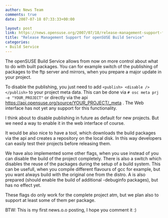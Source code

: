 ```yaml
---
author: News Team
comments: true
date: 2007-07-18 07:33:33+00:00

layout: post
link: https://news.opensuse.org/2007/07/18/release-management-support-for-opensuse-build-service/
title: "Release Management Support for openSUSE Build Service"
categories:
- Build Service
---
```

The openSUSE Build Service allows from now on more control about what to do with built packages. You can for example switch of the publishing of packages to the ftp server and mirrors, when you prepare a major update in your project.

<!-- more -->
To disable the publishing, you just need to add
`
<publish>
<disable />
</publish>
`
to your project meta data. This can be done via `# osc meta prj -e "YOUR_PROJECT"` or directly via the api https://api.opensuse.org/source/YOUR_PROJECT/_meta . The Web interface has not yet any support for this functionality.

I think about to disable publishing in future as default for new projects. But we need a way to enable it in the web interface of course.

It would be also nice to have a tool, which downloads the build packages via the api and creates a repository on the local disk. In this way developers can easily test their projects before releasing them.

We have also implemented some other flags, when you use <build> instead of <publish> you can disable the build of the project completely. 
There is also a <useforbuild> switch which disables the reuse of the packages during the setup of a build system. This can be usefull, when you compile different flavours of gcc for example, but you want always build with the original one from the distro.
A <debuginfo> is also prepared (should enable the build of additional -debuginfo packages), but has no effect yet.

These flags do only work for the complete project atm, but we plan also to support at least some of them per package.

BTW: This is my first news.o.o posting, I hope you comment it :)
